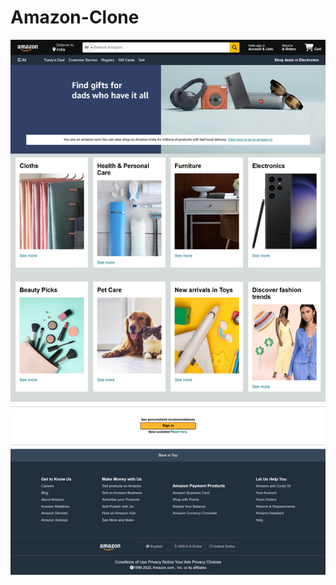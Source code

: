 # Amazon-Clone
![image alt](https://github.com/jaydipporiya99/Amazon-Clone/blob/7341ff06e19e15f8ad6bb1108b5aba6c2eed7f27/image%20screenshort.png)
